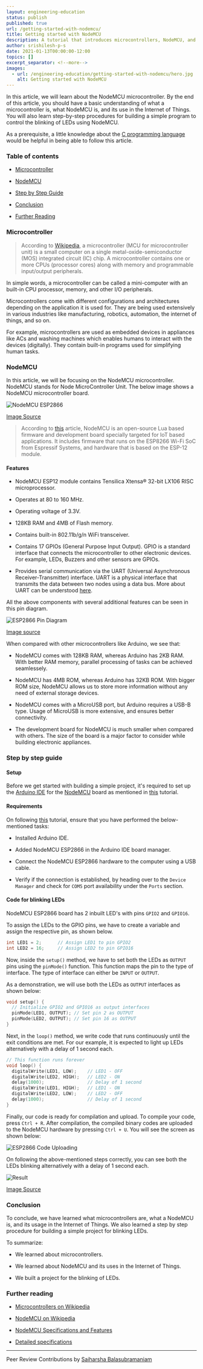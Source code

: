 ```yaml
---
layout: engineering-education
status: publish
published: true
url: /getting-started-with-nodemcu/
title: Getting started with NodeMCU
description: A tutorial that introduces microcontrollers, NodeMCU, and how it can be used in IoT. Microcontrollers come with different configurations and architectures depending on the application it is used for.
author: srishilesh-p-s
date: 2021-01-13T00:00:00-12:00
topics: []
excerpt_separator: <!--more-->
images:
  - url: /engineering-education/getting-started-with-nodemcu/hero.jpg
    alt: Getting started with NodeMCU
---
```

In this article, we will learn about the NodeMCU microcontroller. By the end of this article, you should have a basic understanding of what a microcontroller is, what NodeMCU is, and its use in the Internet of Things. You will also learn step-by-step procedures for building a simple program to control the blinking of LEDs using NodeMCU.
<!--more-->
As a prerequisite, a little knowledge about the [C programming language](https://en.wikipedia.org/wiki/C_(programming_language)) would be helpful in being able to follow this article.

### Table of contents
- [Microcontroller](#microcontroller)

- [NodeMCU](#nodemcu)

- [Step by Step Guide](#step-by-step-guide)

- [Conclusion](#conclusion)

- [Further Reading](#further-reading)

### Microcontroller
> According to [Wikipedia](https://en.wikipedia.org/wiki/Microcontroller), a microcontroller (MCU for microcontroller unit) is a small computer on a single metal-oxide-semiconductor (MOS) integrated circuit (IC) chip. A microcontroller contains one or more CPUs (processor cores) along with memory and programmable input/output peripherals.

In simple words, a microcontroller can be called a mini-computer with an built-in CPU processor, memory, and other I/O peripherals.

Microcontrollers come with different configurations and architectures depending on the application it is used for. They are being used extensively in various industries like manufacturing, robotics, automation, the internet of things, and so on.

For example, microcontrollers are used as embedded devices in appliances like ACs and washing machines which enables humans to interact with the devices (digitally). They contain built-in programs used for simplifying human tasks.

### NodeMCU
In this article, we will be focusing on the NodeMCU microcontroller. NodeMCU stands for Node MicroController Unit. The below image shows a NodeMCU microcontroller board.

![NodeMCU ESP2866](/getting-started-with-nodemcu/nodemcu.png)

[Image Source](https://cityos-air.readme.io/docs/esp8266-nodemcu)

> According to [this](https://components101.com/development-boards/nodemcu-esp8266-pinout-features-and-datasheet) article, NodeMCU is an open-source Lua based firmware and development board specially targeted for IoT based applications. It includes firmware that runs on the ESP8266 Wi-Fi SoC from Espressif Systems, and hardware that is based on the ESP-12 module.

#### Features
- NodeMCU ESP12 module contains Tensilica Xtensa® 32-bit LX106 RISC microprocessor.

- Operates at 80 to 160 MHz.

- Operating voltage of 3.3V.

- 128KB RAM and 4MB of Flash memory.

- Contains built-in 802.11b/g/n WiFi transceiver.

- Contains 17 GPIOs (General Purpose Input Output). GPIO is a standard interface that connects the microcontroller to other electronic devices. For example, LEDs, Buzzers and other sensors are GPIOs.

- Provides serial communication via the UART (Universal Asynchronous Receiver-Transmitter) interface. UART is a physical interface that transmits the data between two nodes using a data bus. More about UART can be understood [here](https://www.circuitbasics.com/basics-uart-communication).

All the above components with several additional features can be seen in this pin diagram.

![ESP2866 Pin Diagram](/getting-started-with-nodemcu/pin-diagram.png)

[Image source](https://randomnerdtutorials.com/esp8266-pinout-reference-gpios/)

When compared with other microcontrollers like Arduino, we see that:

- NodeMCU comes with 128KB RAM, whereas Arduino has 2KB RAM. With better RAM memory, parallel processing of tasks can be achieved seamlessely.

- NodeMCU has 4MB ROM, whereas Arduino has 32KB ROM. With bigger ROM size, NodeMCU allows us to store more information without any need of external storage devices.

- NodeMCU comes with a MicroUSB port, but Arduino requires a USB-B type. Usage of MicroUSB is more extensive, and ensures better connectivity.

- The development board for NodeMCU is much smaller when compared with others. The size of the board is a major factor to consider while building electronic appliances.

### Step by step guide

#### Setup
Before we get started with building a simple project, it's required to set up the [Arduino IDE](https://www.arduino.cc/en/software/) for the [NodeMCU](https://en.wikipedia.org/wiki/NodeMCU) board as mentioned in [this](https://create.arduino.cc/projecthub/electropeak/getting-started-w-nodemcu-esp8266-on-arduino-ide-28184f) tutorial.

#### Requirements
On following [this](https://create.arduino.cc/projecthub/electropeak/getting-started-w-nodemcu-esp8266-on-arduino-ide-28184f) tutorial, ensure that you have performed the below-mentioned tasks:

- Installed Arduino IDE.

- Added NodeMCU ESP2866 in the Arduino IDE board manager.

- Connect the NodeMCU ESP2866 hardware to the computer using a USB cable.

- Verify if the connection is established, by heading over to the `Device Manager` and check for `COM5` port availability under the `Ports` section.

#### Code for blinking LEDs
NodeMCU ESP2866 board has 2 inbuilt LED's with pins `GPIO2` and `GPIO16`.

To assign the LEDs to the GPIO pins, we have to create a variable and assign the respective pin, as shown below.

```c
int LED1 = 2;      // Assign LED1 to pin GPIO2
int LED2 = 16;     // Assign LED2 to pin GPIO16
```

Now, inside the `setup()` method, we have to set both the LEDs as `OUTPUT` pins using the `pinMode()` function. This function maps the pin to the type of interface. The type of interface can either be `INPUT` or `OUTPUT`.

As a demonstration, we will use both the LEDs as `OUTPUT` interfaces as shown below:

```c
void setup() {
  // Initialize GPIO2 and GPIO16 as output interfaces
  pinMode(LED1, OUTPUT); // Set pin 2 as OUTPUT
  pinMode(LED2, OUTPUT); // Set pin 16 as OUTPUT
}
```

Next, in the `loop()` method, we write code that runs continuously until the exit conditions are met. For our example, it is expected to light up LEDs alternatively with a delay of 1 second each.

```c
// This function runs forever
void loop() {
  digitalWrite(LED1, LOW);    // LED1 - OFF
  digitalWrite(LED2, HIGH);   // LED2 - ON
  delay(1000);                // Delay of 1 second
  digitalWrite(LED1, HIGH);   // LED1 - ON
  digitalWrite(LED2, LOW);    // LED2 - OFF
  delay(1000);                // Delay of 1 second
}
```

Finally, our code is ready for compilation and upload. To compile your code, press `Ctrl + R`. After compilation, the compiled binary codes are uploaded to the NodeMCU hardware by pressing `Ctrl + U`. You will see the screen as shown below:

![ESP2866 Code Uploading](/getting-started-with-nodemcu/uploading.png)

On following the above-mentioned steps correctly, you can see both the LEDs blinking alternatively with a delay of 1 second each.

![Result](/getting-started-with-nodemcu/result.gif)

[Image Source](https://steemit.com/arduino/@makerhacks/blinking-leds-with-python-how-to-code-in-micro-python-on-the-esp8266-nodemcu)

### Conclusion
To conclude, we have learned what microcontrollers are, what a NodeMCU is, and its usage in the Internet of Things. We also learned a step by step procedure for building a simple project for blinking LEDs.

To summarize:

- We learned about microcontrollers.

- We learned about NodeMCU and its uses in the Internet of Things.

- We built a project for the blinking of LEDs.

### Further reading
- [Microcontrollers on Wikipedia](https://en.wikipedia.org/wiki/Microcontroller)

- [NodeMCU on Wikipedia](https://en.wikipedia.org/wiki/NodeMCU)

- [NodeMCU Specifications and Features](https://components101.com/development-boards/nodemcu-esp8266-pinout-features-and-datasheet)

- [Detailed specifications](https://lastminuteengineers.com/esp8266-nodemcu-arduino-tutorial/)

---
Peer Review Contributions by [Saiharsha Balasubramaniam](/engineering-education/authors/saiharsha-balasubramaniam/)
